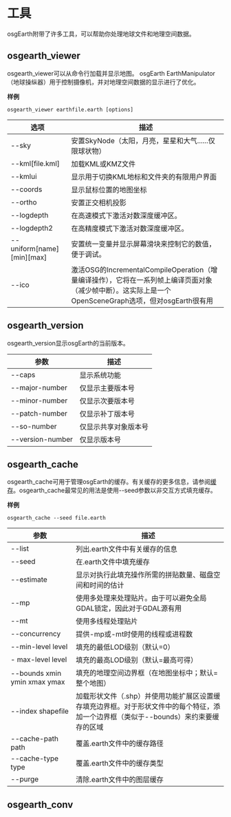 # 工具
osgEarth附带了许多工具，可以帮助你处理地球文件和地理空间数据。
## osgearth_viewer
osgearth_viewer可以从命令行加载并显示地图。 osgEarth EarthManipulator（地球操纵器）用于控制摄像机，并对地理空间数据的显示进行了优化。

**样例**

`osgearth_viewer earthfile.earth [options]`

|选项|描述|
|--------------------|--------------------|
|--sky|安置SkyNode（太阳，月亮，星星和大气......仅限球状物）|
|--kml\[file.kml]|加载KML或KMZ文件|
|--kmlui|显示用于切换KML地标和文件夹的有限用户界面|
|--coords|显示鼠标位置的地图坐标|
|--ortho|安置正交相机投影|
|--logdepth|在高速模式下激活对数深度缓冲区。|
|--logdepth2|在高精度模式下激活对数深度缓冲区。|
|--uniform\[name]\[min]\[max]|安置统一变量并显示屏幕滑块来控制它的数值，便于调试。|
|--ico|激活OSG的IncrementalCompileOperation（增量编译操作），它将在一系列帧上编译页面对象（减少帧中断）。这实际上是一个OpenSceneGraph选项，但对osgEarth很有用|

## osgearth_version
osgearth_version显示osgEarth的当前版本。

|参数|描述|
|--------------------|--------------------|
|--caps|显示系统功能|
|--major-number|仅显示主要版本号|
|--minor-number|仅显示次要版本号|
|--patch-number|仅显示补丁版本号|
|--so-number|仅显示共享对象版本号|
|--version-number|仅显示版本号|

## osgearth_cache
osgearth_cache可用于管理osgEarth的缓存。有关缓存的更多信息，请参阅[缓存](.\caching.md)。osgearth_cache最常见的用法是使用--seed参数以非交互方式填充缓存。

**样例**

`osgearth_cache --seed file.earth`

|参数|描述|
|--------------------|--------------------|
|--list|列出.earth文件中有关缓存的信息|
|--seed|在.earth文件中填充缓存|
|--estimate|显示对执行此填充操作所需的拼贴数量、磁盘空间和时间的估计|
|--mp|使用多处理来处理贴片。由于可以避免全局GDAL锁定，因此对于GDAL源有用|
|--mt|使用多线程处理贴片|
|--concurrency|提供-mp或-mt时使用的线程或进程数|
|--min-level level|填充的最低LOD级别（默认=0）|
|- max-level level|填充的最高LOD级别（默认=最高可得）|
|--bounds xmin ymin xmax ymax|填充的地理空间边界框（在地图坐标中；默认=整个地图）|
|--index shapefile|加载形状文件（.shp）并使用功能扩展区设置缓存填充边界框。对于形状文件中的每个特征，添加一个边界框（类似于--bounds）来约束要缓存的区域|
|--cache-path path|覆盖.earth文件中的缓存路径|
|--cache-type type|覆盖.earth文件中的缓存类型|
|--purge|清除.earth文件中的图层缓存|

## osgearth_conv

